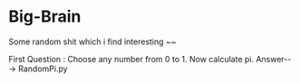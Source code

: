 # Big-Brain
Some random shit which i find interesting ~~

First Question :
  Choose any number from 0 to 1. Now calculate pi.
Answer---> RandomPi.py
